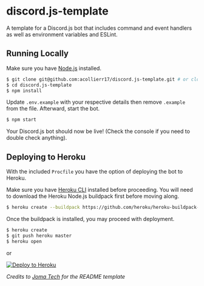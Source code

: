 # discord.js-template
A template for a Discord.js bot that includes command and event handlers as well as environment variables and ESLint.

## Running Locally
Make sure you have [Node.js](http://nodejs.org/) installed.
```bash
$ git clone git@github.com:acollierr17/discord.js-template.git # or clone your own fork
$ cd discord.js-template
$ npm install
```
Update `.env.example` with your respective details then remove `.example` from the file. Afterward, start the bot.
```bash
$ npm start
```
Your Discord.js bot should now be live! (Check the console if you need to double check anything).

## Deploying to Heroku
With the included `Procfile` you have the option of deploying the bot to Heroku.

Make sure you have [Heroku CLI](https://cli.heroku.com/) installed before proceeding. You will need to download the Heroku Node.js buildpack first before moving along.
```bash
$ heroku create --buildpack https://github.com/heroku/heroku-buildpack-nodejs.git
```
Once the buildpack is installed, you may proceed with deployment.
```bash
$ heroku create
$ git push heroku master
$ heroku open
```
or

[![Deploy to Heroku](https://www.herokucdn.com/deploy/button.png)](https://heroku.com/deploy)

*Credits to [Joma Tech](https://github.com/jomaoppa) for the README template*